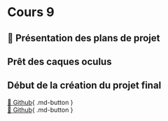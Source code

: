 # Cours 9
## 🚨 Présentation des plans de projet


## Prêt des caques oculus


## Début de la création du projet final
[📝 Github](./unity/github.md){ .md-button }    
[📝 Github](./unity/quest.md){ .md-button }    

